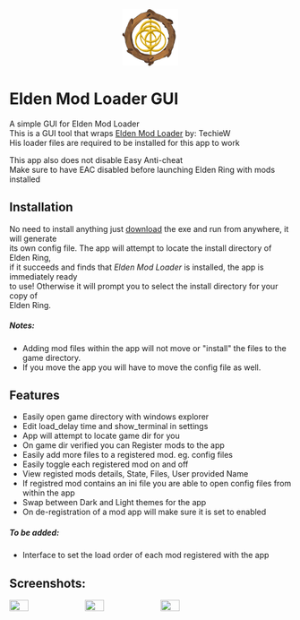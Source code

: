 [TechieW-Loader-Link]: https://www.nexusmods.com/eldenring/mods/117  
[Download-Link]: https://github.com/WardLordRuby/elden_mod_loader_gui/releases
<div align="center">
    <img src="https://raw.githubusercontent.com/WardLordRuby/elden_mod_loader_gui/main/ui/assets/EML_icon.png" width="20%" height="20%">
</div>

# Elden Mod Loader GUI   
  
A simple GUI for Elden Mod Loader  
This is a GUI tool that wraps [Elden Mod Loader][TechieW-Loader-Link] by: TechieW  
His loader files are required to be installed for this app to work  

This app also does not disable Easy Anti-cheat  
Make sure to have EAC disabled before launching Elden Ring with mods installed  


## Installation  

No need to install anything just [download][Download-Link] the exe and run from anywhere, it will generate  
its own config file. The app will attempt to locate the install directory of Elden Ring,  
if it succeeds and finds that *Elden Mod Loader* is installed, the app is immediately ready  
to use! Otherwise it will prompt you to select the install directory for your copy of  
Elden Ring.  

##### Notes:  

* Adding mod files within the app will not move or "install" the files to the game directory.  
* If you move the app you will have to move the config file as well.  

## Features  

* Easily open game directory with windows explorer  
* Edit load_delay time and show_terminal in settings 
* App will attempt to locate game dir for you  
* On game dir verified you can Register mods to the app  
* Easily add more files to a registered mod. eg. config files  
* Easily toggle each registered mod on and off  
* View registed mods details, State, Files, User provided Name  
* If registred mod contains an ini file you are able to open config files from within the app  
* Swap between Dark and Light themes for the app  
* On de-registration of a mod app will make sure it is set to enabled  

##### To be added:  

* Interface to set the load order of each mod registered with the app  

## Screenshots:  

<div id="image-screenshots">
    <img src="https://i.imgur.com/jrSOEtW.png" width="26%" height="26%">
    <img src="https://i.imgur.com/DOWtRRg.png" width="26%" height="26%">
    <img src="https://i.imgur.com/M7qrufF.png" width="26%" height="26%">
</div>
